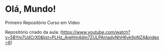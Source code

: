 # Olá, Mundo!
 Primeiro Repositório Curso em Video

Repositório criado da aula: (https://www.youtube.com/watch?v=5BYm7UdCrX0&list=PLHz_AreHm4dm7ZULPAmadvNhH6vk9oNZA&index=6)